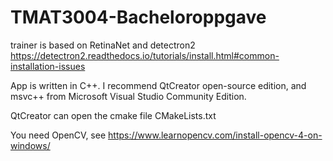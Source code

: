 # TMAT3004-Bacheloroppgave

trainer is based on RetinaNet and detectron2 https://detectron2.readthedocs.io/tutorials/install.html#common-installation-issues

App is written in C++. I recommend QtCreator open-source edition, and msvc++ from Microsoft Visual Studio Community Edition.

QtCreator can open the cmake file CMakeLists.txt

You need OpenCV, see https://www.learnopencv.com/install-opencv-4-on-windows/
